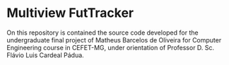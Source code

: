# Multiview FutTracker #

On this repository is contained the source code developed for the undergraduate final project of Matheus Barcelos de Oliveira for Computer Engineering course in CEFET-MG, under orientation of Professor D. Sc. Flávio Luis Cardeal Pádua.